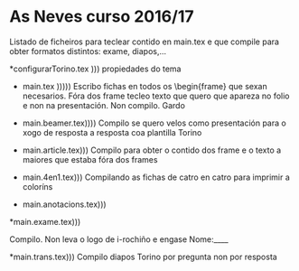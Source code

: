 # As Neves curso 2016/17


Listado de ficheiros para teclear contido en main.tex e que compile para obter formatos distintos: exame, diapos,...



*configurarTorino.tex ))) propiedades do tema


* main.tex )))))
Escribo fichas en todos os \begin{frame} que sexan necesarios. Fóra dos frame tecleo texto que quero que apareza no folio e non na presentación. Non compilo. Gardo

* main.beamer.tex))))
 Compilo se quero velos como presentación para o xogo de resposta a resposta coa plantilla Torino

* main.article.tex)))
 Compilo para obter o contido dos frame e o texto a maiores que estaba fóra dos frames

* main.4en1.tex)))
Compilando as fichas de catro en catro para imprimir a coloríns

* main.anotacions.tex)))

*main.exame.tex)))

Compilo. Non leva o logo de i-rochiño e engase Nome:____

*main.trans.tex)))
Compilo diapos Torino por pregunta non por resposta
